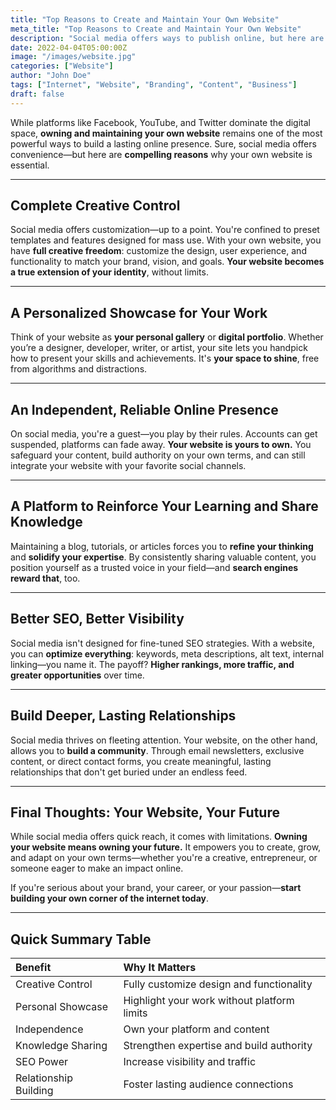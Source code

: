```yaml
---
title: "Top Reasons to Create and Maintain Your Own Website"
meta_title: "Top Reasons to Create and Maintain Your Own Website"
description: "Social media offers ways to publish online, but here are seven reasons why owning and maintaining your own website is crucial."
date: 2022-04-04T05:00:00Z
image: "/images/website.jpg"
categories: ["Website"]
author: "John Doe"
tags: ["Internet", "Website", "Branding", "Content", "Business"]
draft: false
---
```


While platforms like Facebook, YouTube, and Twitter dominate the digital space, **owning and maintaining your own website** remains one of the most powerful ways to build a lasting online presence.
Sure, social media offers convenience—but here are **compelling reasons** why your own website is essential.

---

## Complete Creative Control

Social media offers customization—up to a point. You're confined to preset templates and features designed for mass use.
With your own website, you have **full creative freedom**: customize the design, user experience, and functionality to match your brand, vision, and goals.
**Your website becomes a true extension of your identity**, without limits.

---

## A Personalized Showcase for Your Work

Think of your website as **your personal gallery** or **digital portfolio**.
Whether you’re a designer, developer, writer, or artist, your site lets you handpick how to present your skills and achievements.
It's **your space to shine**, free from algorithms and distractions.

---

## An Independent, Reliable Online Presence

On social media, you're a guest—you play by their rules. Accounts can get suspended, platforms can fade away.
**Your website is yours to own.**
You safeguard your content, build authority on your own terms, and can still integrate your website with your favorite social channels.

---

## A Platform to Reinforce Your Learning and Share Knowledge

Maintaining a blog, tutorials, or articles forces you to **refine your thinking** and **solidify your expertise**.
By consistently sharing valuable content, you position yourself as a trusted voice in your field—and **search engines reward that**, too.

---

## Better SEO, Better Visibility

Social media isn't designed for fine-tuned SEO strategies.
With a website, you can **optimize everything**: keywords, meta descriptions, alt text, internal linking—you name it.
The payoff? **Higher rankings, more traffic, and greater opportunities** over time.

---

## Build Deeper, Lasting Relationships

Social media thrives on fleeting attention.
Your website, on the other hand, allows you to **build a community**.
Through email newsletters, exclusive content, or direct contact forms, you create meaningful, lasting relationships that don't get buried under an endless feed.

---

## Final Thoughts: Your Website, Your Future

While social media offers quick reach, it comes with limitations.
**Owning your website means owning your future.**
It empowers you to create, grow, and adapt on your own terms—whether you're a creative, entrepreneur, or someone eager to make an impact online.

If you're serious about your brand, your career, or your passion—**start building your own corner of the internet today**.

---

## Quick Summary Table

| Benefit               | Why It Matters                              |
| :-------------------- | :------------------------------------------ |
| Creative Control      | Fully customize design and functionality    |
| Personal Showcase     | Highlight your work without platform limits |
| Independence          | Own your platform and content               |
| Knowledge Sharing     | Strengthen expertise and build authority    |
| SEO Power             | Increase visibility and traffic             |
| Relationship Building | Foster lasting audience connections         |
